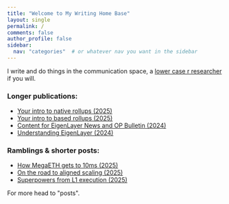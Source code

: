 ```yaml
---
title: "Welcome to My Writing Home Base"
layout: single
permalink: /
comments: false
author_profile: false
sidebar:
  nav: "categories"  # or whatever nav you want in the sidebar
---
```


I write and do things in the communication space, a [lower case r researcher](https://dba.xyz/how-to-do-lower-case-r-research/) if you will.

### Longer publications:
* [Your intro to native rollups (2025)](https://x.com/web3citizenxyz/status/1897725156824695260)
* [Your intro to based rollups (2025)](https://x.com/web3citizenxyz/status/1895497514091974821)
* [Content for EigenLayer News and OP Bulletin (2024)](https://paragraph.xyz/@web3citizenxyz)
* [Understanding EigenLayer (2024)](https://www.web3citizen.xyz/research/eigenlayer)

### Ramblings & shorter posts:
* [How MegaETH gets to 10ms (2025)](https://eugeniatel.github.io/megaeth)
* [On the road to aligned scaling (2025)](https://eugeniatel.github.io/aligned-scaling)
* [Superpowers from L1 execution (2025)](https://eugeniatel.github.io/native-rollups)

For more head to "posts".
